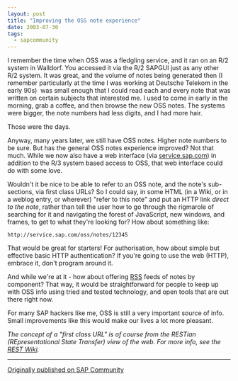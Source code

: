 ```yaml
---
layout: post
title: "Improving the OSS note experience"
date: 2003-07-30
tags:
  - sapcommunity
---
```

I remember the time when OSS was a fledgling service, and it ran on an
R/2 system in Walldorf. You accessed it via the R/2 SAPGUI just as any
other R/2 system. It was great, and the volume of notes being generated
then (I remember particularly at the time I was working at Deutsche
Telekom in the early 90s)  was small enough that I could read each and
every note that was written on certain subjects that interested me. I
used to come in early in the morning, grab a coffee, and then browse the
new OSS notes. The systems were bigger, the note numbers had less
digits, and I had more hair.

Those were the days.

Anyway, many years later, we still have OSS notes. Higher note numbers
to be sure. But has the general OSS notes experience improved? Not that
much. While we now also have a web interface (via
[service.sap.com](http://service.sap.com)) in addition to the R/3 system
based access to OSS, that web interface could do with some love.

Wouldn't it be nice to be able to refer to an OSS note, and the note's
sub-sections, via first class URLs? So I could say, in some HTML (in a
Wiki, or in a weblog entry, or wherever) "refer to this note" and put
an HTTP link *direct to the note*, rather than tell the user how to go
through the rigmarole of searching for it and navigating the forest of
JavaScript, new windows, and frames, to get to what they're looking
for? How about something like:

```url
http://service.sap.com/oss/notes/12345
```

That would be great for starters! For authorisation, how about simple
but effective basic HTTP authentication? If you're going to use the web
(HTTP), embrace it, don't program around it.

And while we're at it - how about offering
[RSS](http://purl.org/rss/1.0) feeds of notes by component? That way, it
would be straightforward for people to keep up with OSS info using tried
and tested technology, and open tools that are out there right now.

For many SAP hackers like me, OSS is still a very important source of
info. Small improvements like this would make our lives a lot more
pleasant.

_The concept of a "first class URL" is of course from the *REST*ian (REpresentational State Transfer) view of the web. For more info, see the [REST Wiki](http://internet.conveyor.com/RESTwiki/moin.cgi/FrontPage)._

---

[Originally published on SAP Community](https://community.sap.com/t5/additional-blogs-by-members/improving-the-oss-note-experience/ba-p/12858080)
